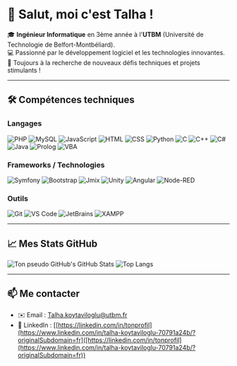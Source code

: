 # 👋 Salut, moi c'est Talha !

🎓 **Ingénieur Informatique** en 3ème année à l'**UTBM** (Université de Technologie de Belfort-Montbéliard).  
💻 Passionné par le développement logiciel et les technologies innovantes.  
🚀 Toujours à la recherche de nouveaux défis techniques et projets stimulants !

---

## 🛠️ Compétences techniques

### Langages
![PHP](https://img.shields.io/badge/PHP-777BB4?style=for-the-badge&logo=php&logoColor=white)
![MySQL](https://img.shields.io/badge/MySQL-005C84?style=for-the-badge&logo=mysql&logoColor=white)
![JavaScript](https://img.shields.io/badge/JavaScript-F7DF1E?style=for-the-badge&logo=javascript&logoColor=black)
![HTML](https://img.shields.io/badge/HTML5-E34F26?style=for-the-badge&logo=html5&logoColor=white)
![CSS](https://img.shields.io/badge/CSS3-1572B6?style=for-the-badge&logo=css3&logoColor=white)
![Python](https://img.shields.io/badge/Python-3776AB?style=for-the-badge&logo=python&logoColor=white)
![C](https://img.shields.io/badge/C-A8B9CC?style=for-the-badge&logo=c&logoColor=white)
![C++](https://img.shields.io/badge/C++-00599C?style=for-the-badge&logo=cplusplus&logoColor=white)
![C#](https://img.shields.io/badge/C%23-239120?style=for-the-badge&logo=csharp&logoColor=white)
![Java](https://img.shields.io/badge/Java-ED8B00?style=for-the-badge&logo=java&logoColor=white)
![Prolog](https://img.shields.io/badge/Prolog-3776AB?style=for-the-badge)
![VBA](https://img.shields.io/badge/VBA-00B900?style=for-the-badge&logo=microsoft-excel&logoColor=white)

### Frameworks / Technologies
![Symfony](https://img.shields.io/badge/Symfony-000000?style=for-the-badge&logo=symfony&logoColor=white)
![Bootstrap](https://img.shields.io/badge/Bootstrap-563D7C?style=for-the-badge&logo=bootstrap&logoColor=white)
![Jmix](https://img.shields.io/badge/Jmix-FF4500?style=for-the-badge)
![Unity](https://img.shields.io/badge/Unity-000000?style=for-the-badge&logo=unity&logoColor=white)
![Angular](https://img.shields.io/badge/Angular-DD0031?style=for-the-badge&logo=angular&logoColor=white)
![Node-RED](https://img.shields.io/badge/Node--RED-8F0000?style=for-the-badge&logo=nodered&logoColor=white)

### Outils
![Git](https://img.shields.io/badge/Git-F05032?style=for-the-badge&logo=git&logoColor=white)
![VS Code](https://img.shields.io/badge/VS_Code-007ACC?style=for-the-badge&logo=visual-studio-code&logoColor=white)
![JetBrains](https://img.shields.io/badge/JetBrains-000000?style=for-the-badge&logo=jetbrains&logoColor=white)
![XAMPP](https://img.shields.io/badge/XAMPP-FB7A24?style=for-the-badge&logo=xampp&logoColor=white)

---

## 📈 Mes Stats GitHub

![Ton pseudo GitHub's GitHub Stats](https://github-readme-stats.vercel.app/api?username=TalhaK28&show_icons=true&theme=radical)
![Top Langs](https://github-readme-stats.vercel.app/api/top-langs/?username=TalhaK28&layout=compact&theme=radical)

---

## 📫 Me contacter
- ✉️ Email : [Talha.koytaviloglu@utbm.fr](mailto:Talha.koytaviloglu@utbm.fr)
- 💼 LinkedIn : [[https://linkedin.com/in/tonprofil](https://www.linkedin.com/in/talha-koytaviloglu-70791a24b/?originalSubdomain=fr]([https://linkedin.com/in/tonprofil](https://www.linkedin.com/in/talha-koytaviloglu-70791a24b/?originalSubdomain=fr))
